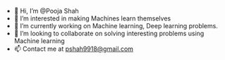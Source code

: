 - 👋 Hi, I’m @Pooja Shah
- 👀 I’m interested in making Machines learn themselves
- 🌱 I’m currently working on Machine learning, Deep learning problems. 
- 💞️ I’m looking to collaborate on solving interesting problems using Machine learning
- 📫 Contact me at pshah9918@gmail.com

<!---
ps9918/ps9918 is a ✨ special ✨ repository because its `README.md` (this file) appears on your GitHub profile.
You can click the Preview link to take a look at your changes.
--->
